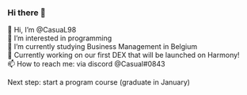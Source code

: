 ### Hi there 👋

👋 Hi, I’m @CasuaL98   
👀 I’m interested in programming  
🌱 I’m currently studying Business Management in Belgium  
💞️ Currently working on our first DEX that will be launched on Harmony!  
📫 How to reach me: via discord @Casual#0843

Next step: start a program course (graduate in January)  
